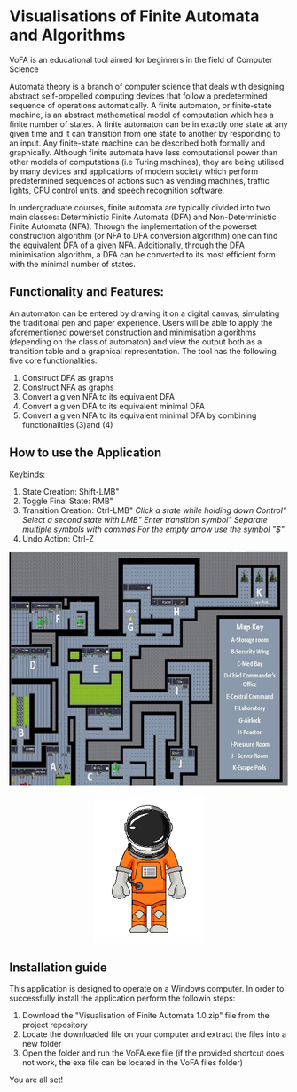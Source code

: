 # Visualisations of Finite Automata and Algorithms


VoFA is an educational tool aimed for beginners in the field of Computer Science

Automata theory is a branch of computer science that deals with designing abstract self-propelled computing devices that follow a predetermined sequence of operations automatically. A finite automaton, or finite-state machine, is an abstract mathematical model of computation which has a finite number of states. A finite automaton can 
be in exactly one state at any given time and it can transition from one state to another by responding to an input. Any finite-state machine can be described both formally 
and graphically. Although finite automata have less computational power than other models of computations (i.e Turing machines), they are being utilised by many devices and applications of modern society which perform predetermined sequences of actions such as vending machines, traffic lights, CPU control units, and speech recognition software.

In undergraduate courses, finite automata are typically divided into two main classes: Deterministic Finite Automata (DFA) and Non-Deterministic Finite Automata (NFA). 
Through the implementation of the powerset construction algorithm (or NFA to DFA conversion algorithm) one can find the equivalent DFA of a given NFA. Additionally, through 
the DFA minimisation algorithm, a DFA can be converted to its most efficient form with the minimal number of states.


## Functionality and Features:

An automaton can be entered by drawing it on a digital canvas, simulating the traditional pen and paper experience. Users will be able to apply the aforementioned powerset construction and minimisation algorithms (depending on the class of automaton) and view the output both as a transition table and a graphical representation. The tool has 
the following five core functionalities:

1. Construct DFA as graphs
2. Construct NFA as graphs
3. Convert a given NFA to its equivalent DFA
4. Convert a given DFA to its equivalent minimal DFA
5. Convert a given NFA to its equivalent minimal DFA by combining functionalities (3)and (4)


## How to use the Application

Keybinds:
1. State Creation: Shift-LMB" 
2. Toggle Final State: RMB"
3. Transition Creation: Ctrl-LMB"
   *Click a state while holding down Control"
   Select a second state with LMB"
   Enter transition symbol"
   Separate multiple symbols with commas
   For the empty arrow use the symbol "$"*
4. Undo Action: Ctrl-Z



<p align="center">
  <img width="641" height="422" src="https://github.com/avoutsinas/Moon-Base-Delta/blob/main/images/picture3.jpg">
</p>

<p align="center">
  <img width="200" height="267" src="https://github.com/avoutsinas/Moon-Base-Delta/blob/main/Custom_graphics/Animation_Preview_Front.gif">
</p>

## Installation guide
This application is designed to operate on a Windows computer. In order to successfully install the application perform the followin steps:

1. Download the "Visualisation of Finite Automata 1.0.zip" file from the project repository
2. Locate the downloaded file on your computer and extract the files into a new folder
3. Open the folder and run the VoFA.exe file (if the provided shortcut does not work, the exe file can be located in the VoFA files folder)

You are all set!

